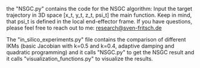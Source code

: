 the "NSGC.py" contains the code for the NSGC algorithm: Input the target trajectory in 3D space [x_t, y_t, z_t, psi_t] the main function. Keep in mind, that psi_t is defined in the local end-effector frame. 
If you have questions, please feel free to reach out to me: research@sven-fritsch.de

The "in_silico_experiments.py" file contains the comparison of different IKMs (basic Jacobian with k=0.5 and k=0.4, adaptive damping and quadratic programming) and it calls "NSGC.py" to get the NSGC result and it calls "visualization_functions.py" to visualize the results.
